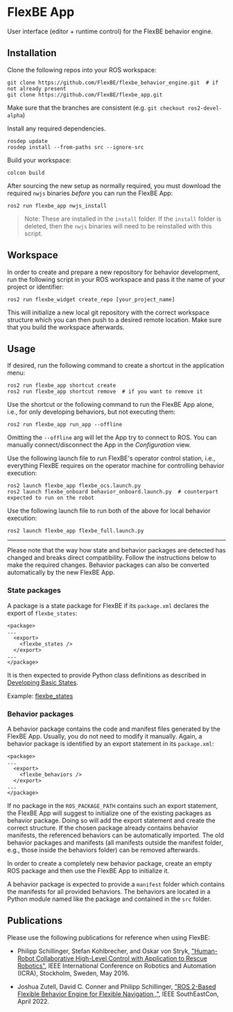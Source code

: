 # FlexBE App

User interface (editor + runtime control) for the FlexBE behavior engine.

## Installation

Clone the following repos into your ROS workspace:

    git clone https://github.com/FlexBE/flexbe_behavior_engine.git  # if not already present
    git clone https://github.com/FlexBE/flexbe_app.git

Make sure that the branches are consistent (e.g. `git checkout ros2-devel-alpha`)

Install any required dependencies.

    rosdep update  
    rosdep install --from-paths src --ignore-src

Build your workspace:

    colcon build

After sourcing the new setup as normally required, you must download the required `nwjs` binaries
*before* you can run the FlexBE App:

    ros2 run flexbe_app nwjs_install

  > Note: These are installed in the `install` folder.  If the `install` folder is deleted, then the `nwjs` binaries
  will need to be reinstalled with this script.

## Workspace

In order to create and prepare a new repository for behavior development, run the following script in your ROS workspace and pass it the name of your project or identifier:

    ros2 run flexbe_widget create_repo [your_project_name]

This will initialize a new local git repository with the correct workspace structure which you can then push to a desired remote location. Make sure that you build the workspace afterwards.

## Usage

If desired, run the following command to create a shortcut in the application menu:

    ros2 run flexbe_app shortcut create
    ros2 run flexbe_app shortcut remove  # if you want to remove it

Use the shortcut or the following command to run the FlexBE App alone, i.e., for only developing behaviors, but not executing them:

    ros2 run flexbe_app run_app --offline

Omitting the `--offline` arg will let the App try to connect to ROS.
You can manually connect/disconnect the App in the *Configuration* view.

Use the following launch file to run FlexBE's operator control station, i.e., everything FlexBE requires on the operator machine for controlling behavior execution:

    ros2 launch flexbe_app flexbe_ocs.launch.py
    ros2 launch flexbe_onboard behavior_onboard.launch.py  # counterpart expected to run on the robot

Use the following launch file to run both of the above for local behavior execution:

    ros2 launch flexbe_app flexbe_full.launch.py


---

Please note that the way how state and behavior packages are detected has changed and breaks direct compatibility.
Follow the instructions below to make the required changes.
Behavior packages can also be converted automatically by the new FlexBE App.

### State packages

A package is a state package for FlexBE if its `package.xml` declares the export of `flexbe_states`:

    <package>
    ...
      <export>
        <flexbe_states />
      </export>
    ...
    </package>

It is then expected to provide Python class definitions as described in [Developing Basic States](http://wiki.ros.org/flexbe/Tutorials/Developing%20Basic%20States).

Example: [flexbe_states](https://github.com/FlexBE/flexbe_behavior_engine/tree/ros2-devel-alpha/flexbe_states)

### Behavior packages

A behavior package contains the code and manifest files generated by the FlexBE App. Usually, you do not need to modify it manually. Again, a behavior package is identified by an export statement in its `package.xml`:

    <package>
    ...
      <export>
        <flexbe_behaviors />
      </export>
    ...
    </package>

If no package in the `ROS_PACKAGE_PATH` contains such an export statement, the FlexBE App will suggest to initialize one of the existing packages as behavior package. Doing so will add the export statement and create the correct structure. If the chosen package already contains behavior manifests, the referenced behaviors can be automatically imported. The old behavior packages and manifests (all manifests outside the manifest folder, e.g., those inside the behaviors folder) can be removed afterwards.

In order to create a completely new behavior package, create an empty ROS package and then use the FlexBE App to initialize it.

A behavior package is expected to provide a `manifest` folder which contains the manifests for all provided behaviors. The behaviors are located in a Python module named like the package and contained in the `src` folder.

## Publications

Please use the following publications for reference when using FlexBE:

- Philipp Schillinger, Stefan Kohlbrecher, and Oskar von Stryk, ["Human-Robot Collaborative High-Level Control with Application to Rescue Robotics"](http://dx.doi.org/10.1109/ICRA.2016.7487442), IEEE International Conference on Robotics and Automation (ICRA), Stockholm, Sweden, May 2016.

- Joshua Zutell, David C. Conner and Philipp Schillinger, ["ROS 2-Based Flexible Behavior Engine for Flexible Navigation ,"](http://dx.doi.org/10.1109/SoutheastCon48659.2022.9764047), IEEE SouthEastCon, April 2022.
